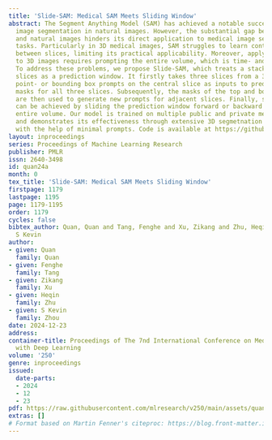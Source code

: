 ```yaml
---
title: 'Slide-SAM: Medical SAM Meets Sliding Window'
abstract: The Segment Anything Model (SAM) has achieved a notable success in two-dimensional
  image segmentation in natural images. However, the substantial gap between medical
  and natural images hinders its direct application to medical image segmentation
  tasks. Particularly in 3D medical images, SAM struggles to learn contextual relationships
  between slices, limiting its practical applicability. Moreover, applying 2D SAM
  to 3D images requires prompting the entire volume, which is time- and label-consuming.
  To address these problems, we propose Slide-SAM, which treats a stack of three adjacent
  slices as a prediction window. It firstly takes three slices from a 3D volume and
  point- or bounding box prompts on the central slice as inputs to predict segmentation
  masks for all three slices. Subsequently, the masks of the top and bottom slices
  are then used to generate new prompts for adjacent slices. Finally, step-wise prediction
  can be achieved by sliding the prediction window forward or backward through the
  entire volume. Our model is trained on multiple public and private medical datasets
  and demonstrates its effectiveness through extensive 3D segmetnation experiments,
  with the help of minimal prompts. Code is available at https://github.com/Curli-quan/Slide-SAM.
layout: inproceedings
series: Proceedings of Machine Learning Research
publisher: PMLR
issn: 2640-3498
id: quan24a
month: 0
tex_title: 'Slide-SAM: Medical SAM Meets Sliding Window'
firstpage: 1179
lastpage: 1195
page: 1179-1195
order: 1179
cycles: false
bibtex_author: Quan, Quan and Tang, Fenghe and Xu, Zikang and Zhu, Heqin and Zhou,
  S Kevin
author:
- given: Quan
  family: Quan
- given: Fenghe
  family: Tang
- given: Zikang
  family: Xu
- given: Heqin
  family: Zhu
- given: S Kevin
  family: Zhou
date: 2024-12-23
address:
container-title: Proceedings of The 7nd International Conference on Medical Imaging
  with Deep Learning
volume: '250'
genre: inproceedings
issued:
  date-parts:
  - 2024
  - 12
  - 23
pdf: https://raw.githubusercontent.com/mlresearch/v250/main/assets/quan24a/quan24a.pdf
extras: []
# Format based on Martin Fenner's citeproc: https://blog.front-matter.io/posts/citeproc-yaml-for-bibliographies/
---
```

